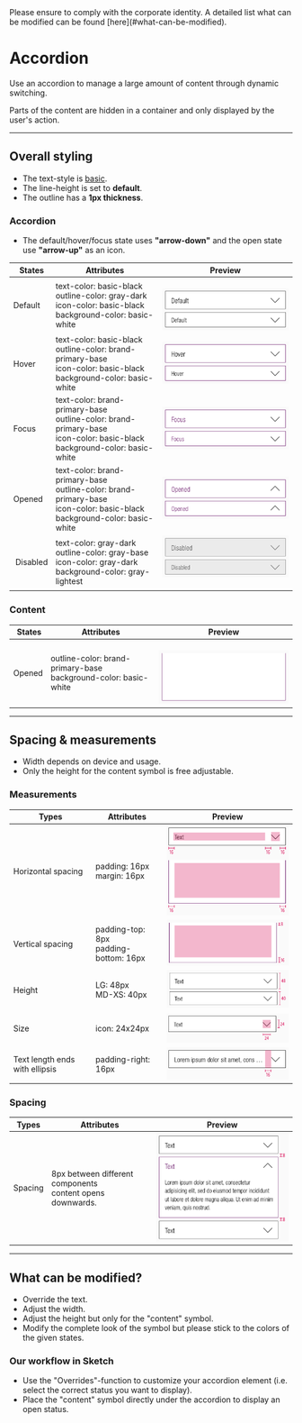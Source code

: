 <AlertInfo alertHeadline="Modifiable">
Please ensure to comply with the corporate identity. A detailed list what can be modified can be found [here](#what-can-be-modified).
</AlertInfo>

# Accordion

Use an accordion to manage a large amount of content through dynamic switching.

Parts of the content are hidden in a container and only displayed by the user's action.

---

## Overall styling

- The text-style is [basic](../../General/Typography/Typography.md#basic).
- The line-height is set to **default**.
- The outline has a **1px thickness**.

### Accordion

- The default/hover/focus state uses **"arrow-down"** and the open state use **"arrow-up"** as an icon.

| States | Attributes | Preview |
|---|---|---|
| Default | text-color: basic-black<br>outline-color: gray-dark<br>icon-color: basic-black<br>background-color: basic-white | ![accordion: default](assets/states/default@1x.png) |
| Hover | text-color: basic-black<br>outline-color: brand-primary-base<br>icon-color: basic-black<br>background-color: basic-white | ![accordion: hover](assets/states/hover@1x.png) |
| Focus | text-color: brand-primary-base<br>outline-color: brand-primary-base<br>icon-color: basic-black<br>background-color: basic-white | ![accordion: focus](assets/states/focus@1x.png) |
| Opened | text-color: brand-primary-base<br>outline-color: brand-primary-base<br>icon-color: basic-black<br>background-color: basic-white | ![accordion: opened](assets/states/opened@1x.png) |
| Disabled | text-color: gray-dark<br>outline-color: gray-base<br>icon-color: gray-dark<br>background-color: gray-lightest | ![accordion: disabled](assets/states/disabled@1x.png) |

### Content

| States | Attributes | Preview |
|---|---|---|
| Opened | outline-color: brand-primary-base<br>background-color: basic-white | ![content: opened](assets/content/opened@1x.png) |

---

## Spacing & measurements

- Width depends on device and usage.
- Only the height for the content symbol is free adjustable.

### Measurements

| Types | Attributes | Preview
|---|---|---|
| Horizontal spacing | padding: 16px<br>margin: 16px | ![measurements: padding](assets/measurements/horizontal-spacing@1x.png) |
| Vertical spacing | padding-top: 8px<br>padding-bottom: 16px | ![measurements: padding](assets/measurements/vertical-spacing@1x.png) |
| Height | LG: 48px<br>MD-XS: 40px | ![measurements: padding](assets/measurements/height@1x.png) |
| Size | icon: 24x24px | ![measurements: padding](assets/measurements/icon@1x.png) |
| Text length ends with ellipsis | padding-right: 16px | ![measurements: padding](assets/measurements/horizontal-spacing-ellipsis@1x.png) |

### Spacing

| Types | Attributes | Preview
|---|---|---|
| Spacing | 8px between different components<br>content opens downwards. | ![measurements: spacing](assets/measurements/spacing@1x.png) |

---

## What can be modified?

- Override the text.
- Adjust the width.
- Adjust the height but only for the "content" symbol.
- Modify the complete look of the symbol but please stick to the colors of the given states.

### Our workflow in Sketch

- Use the "Overrides"-function to customize your accordion element (i.e. select the correct status you want to display).
- Place the "content" symbol directly under the accordion to display an open status.
